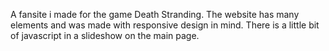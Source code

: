 A fansite i made for the game Death Stranding.
The website has many elements and was made with responsive design in mind.
There is a little bit of javascript in a slideshow on the main page.